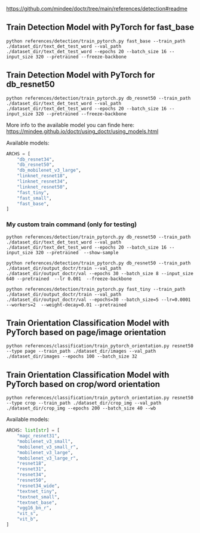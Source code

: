 https://github.com/mindee/doctr/tree/main/references/detection#readme


## Train Detection Model with PyTorch for fast_base

```shell
python references/detection/train_pytorch.py fast_base --train_path ./dataset_dir/text_det_test_word --val_path ./dataset_dir/text_det_test_word --epochs 20 --batch_size 16 --input_size 320 --pretrained --freeze-backbone
```

## Train Detection Model with PyTorch for db_resnet50
```shell
python references/detection/train_pytorch.py db_resnet50 --train_path ./dataset_dir/text_det_test_word --val_path ./dataset_dir/text_det_test_word --epochs 20 --batch_size 16 --input_size 320 --pretrained --freeze-backbone
```

More info to the available model you can finde here: https://mindee.github.io/doctr/using_doctr/using_models.html

Available models:
```python
ARCHS = [
    "db_resnet34",
    "db_resnet50",
    "db_mobilenet_v3_large",
    "linknet_resnet18",
    "linknet_resnet34",
    "linknet_resnet50",
    "fast_tiny",
    "fast_small",
    "fast_base",
]
```

### My custom train command (only for testing)

```shell
python references/detection/train_pytorch.py db_resnet50 --train_path ./dataset_dir/text_det_test_word --val_path ./dataset_dir/text_det_test_word --epochs 20 --batch_size 16 --input_size 320 --pretrained  --show-sample
```

```shell
python references/detection/train_pytorch.py db_resnet50 --train_path ./dataset_dir/output_doctr/train --val_path ./dataset_dir/output_doctr/val --epochs 30 --batch_size 8 --input_size 640 --pretrained  --lr 0.001  --freeze-backbone
```

```shell
python references/detection/train_pytorch.py fast_tiny --train_path ./dataset_dir/output_doctr/train --val_path ./dataset_dir/output_doctr/val --epochs=30 --batch_size=5 --lr=0.0001  --workers=2  --weight-decay=0.01 --pretrained
```


## Train Orientation Classification Model with PyTorch based on page/image orientation
```shell
python references/classification/train_pytorch_orientation.py resnet50 --type page --train_path ./dataset_dir/images --val_path ./dataset_dir/images --epochs 100 --batch_size 32
```

## Train Orientation Classification Model with PyTorch based on crop/word orientation
```shell
python references/classification/train_pytorch_orientation.py resnet50 --type crop --train_path ./dataset_dir/crop_img --val_path ./dataset_dir/crop_img --epochs 200 --batch_size 40 --wb
```

Available models:
```python
ARCHS: list[str] = [
    "magc_resnet31",
    "mobilenet_v3_small",
    "mobilenet_v3_small_r",
    "mobilenet_v3_large",
    "mobilenet_v3_large_r",
    "resnet18",
    "resnet31",
    "resnet34",
    "resnet50",
    "resnet34_wide",
    "textnet_tiny",
    "textnet_small",
    "textnet_base",
    "vgg16_bn_r",
    "vit_s",
    "vit_b",
]
```